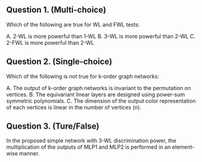 ## Question 1. (Multi-choice)

Which of the following are true for WL and FWL tests:

A. 2-WL is more powerful than 1-WL
B. 3-WL is more powerful than 2-WL
C. 2-FWL is more powerful than 2-WL

## Question 2. (Single-choice)

Which of the following is not true for k-order graph networks:

A. The output of k-order graph networks is invariant to the permutation on vertices.
B. The equivariant linear layers are designed using power-sum symmetric polynomials.
C. The dimension of the output color representation of each vertices is linear in the number of vertices (n).

## Question 3. (Ture/False)

In the proposed simple network with 3-WL discrimination power, the multiplication of the outputs of MLP1 and MLP2 is performed in an element-wise manner.